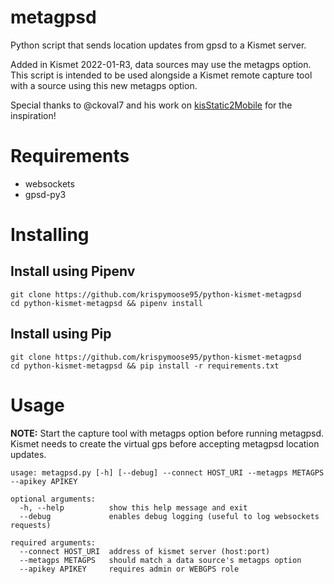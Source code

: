 # metagpsd
Python script that sends location updates from gpsd to a Kismet server.

Added in Kismet 2022-01-R3, data sources may use the metagps option. This script is intended to be used alongside a Kismet remote capture tool with a source using this new metagps option.

Special thanks to @ckoval7 and his work on [kisStatic2Mobile](ckoval7/kisStatic2Mobile) for the inspiration!

# Requirements
 - websockets
 - gpsd-py3

# Installing

## Install using Pipenv
    git clone https://github.com/krispymoose95/python-kismet-metagpsd
    cd python-kismet-metagpsd && pipenv install
  
## Install using Pip
    git clone https://github.com/krispymoose95/python-kismet-metagpsd
    cd python-kismet-metagpsd && pip install -r requirements.txt
   
# Usage
**NOTE:** Start the capture tool with metagps option before running metagpsd. Kismet needs to create the virtual gps before accepting metagpsd location updates.

    usage: metagpsd.py [-h] [--debug] --connect HOST_URI --metagps METAGPS --apikey APIKEY
    
    optional arguments:
      -h, --help          show this help message and exit
      --debug             enables debug logging (useful to log websockets requests)
    
    required arguments:
      --connect HOST_URI  address of kismet server (host:port)
      --metagps METAGPS   should match a data source's metagps option
      --apikey APIKEY     requires admin or WEBGPS role
